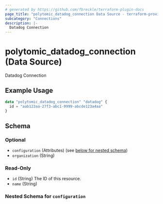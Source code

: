 ```yaml
---
# generated by https://github.com/fbreckle/terraform-plugin-docs
page_title: "polytomic_datadog_connection Data Source - terraform-provider-polytomic"
subcategory: "Connections"
description: |-
  Datadog Connection
---
```


# polytomic_datadog_connection (Data Source)

Datadog Connection

## Example Usage

```terraform
data "polytomic_datadog_connection" "datadog" {
  id = "aab123aa-27f3-abc1-9999-abcde123a4aa"
}
```

<!-- schema generated by tfplugindocs -->
## Schema

### Optional

- `configuration` (Attributes) (see [below for nested schema](#nestedatt--configuration))
- `organization` (String)

### Read-Only

- `id` (String) The ID of this resource.
- `name` (String)

<a id="nestedatt--configuration"></a>
### Nested Schema for `configuration`


